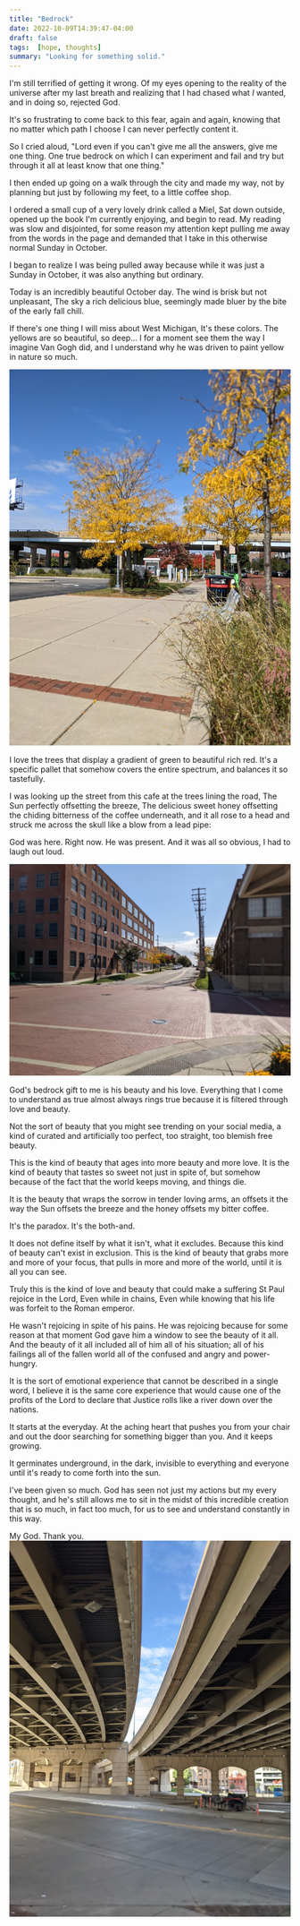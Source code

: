 ```yaml
---
title: "Bedrock"
date: 2022-10-09T14:39:47-04:00
draft: false
tags:  [hope, thoughts]
summary: "Looking for something solid."
---
```


I'm still terrified of getting it wrong. Of my eyes opening to the reality of the universe after my last breath and realizing that I had chased what *I* wanted, and in doing so, rejected God.

It's so frustrating to come back to this fear, again and again, knowing that no matter which path I choose I can never perfectly content it.

So I cried aloud, "Lord even if you can't give me all the answers, give me one thing. One true bedrock on which I can experiment and fail and try but through it all at least know that one thing."

I then ended up going on a walk through the city and made my way, not by planning but just by following my feet, to a little coffee shop.

I ordered a small cup of a very lovely drink called a Miel, Sat down outside, opened up the book I'm currently enjoying, and begin to read. My reading was slow and disjointed, for some reason my attention kept pulling me away from the words in the page and demanded that I take in this otherwise normal Sunday in October.

I began to realize I was being pulled away because while it was just a Sunday in October, it was also anything but ordinary.

Today is an incredibly beautiful October day. The wind is brisk but not unpleasant, The sky a rich delicious blue, seemingly made bluer by the bite of the early fall chill.

If there's one thing I will miss about West Michigan, It's these colors. The yellows are so beautiful, so deep... I for a moment see them the way I imagine Van Gogh did, and I understand why he was driven to paint yellow in nature so much.

![trees with bright yellow leaves flanking a sidewalk](leaves.jpg)

I love the trees that display a gradient of green to beautiful rich red. It's a specific pallet that somehow covers the entire spectrum, and balances it so tastefully.

I was looking up the street from this cafe at the trees lining the road, The Sun perfectly offsetting the breeze, The delicious sweet honey offsetting the chiding bitterness of the coffee underneath, and it all rose to a head and struck me across the skull like a blow from a lead pipe:

God was here. Right now. He was present. And it was all so obvious, I had to laugh out loud.

![the place where I noticed God.](god_in_the_street.jpg)

God's bedrock gift to me is his beauty and his love. Everything that I come to understand as true almost always rings true because it is filtered through love and beauty.

Not the sort of beauty that you might see trending on your social media, a kind of curated and artificially too perfect, too straight, too blemish free beauty.

This is the kind of beauty that ages into more beauty and more love. It is the kind of beauty that tastes so sweet not just in spite of, but somehow because of the fact that the world keeps moving, and things die.

It is the beauty that wraps the sorrow in tender loving arms, an offsets it the way the Sun offsets the breeze and the honey offsets my bitter coffee.

It's the paradox. It's the both-and.

It does not define itself by what it isn't, what it excludes. Because this kind of beauty can't exist in exclusion. This is the kind of beauty that grabs more and more of your focus, that pulls in more and more of the world, until it is all you can see.

Truly this is the kind of love and beauty that could make a suffering St Paul rejoice in the Lord, Even while in chains, Even while knowing that his life was forfeit to the Roman emperor.

He wasn't rejoicing in spite of his pains. He was rejoicing because for some reason at that moment God gave him a window to see the beauty of it all. And the beauty of it all included all of him all of his situation; all of his failings all of the fallen world all of the confused and angry and power-hungry.

It is the sort of emotional experience that cannot be described in a single word, I believe it is the same core experience that would cause one of the profits of the Lord to declare that Justice rolls like a river down over the nations.

It starts at the everyday. At the aching heart that pushes you from your chair and out the door searching for something bigger than you. And it keeps growing.

It germinates underground, in the dark, invisible to everything and everyone until it's ready to come forth into the sun.

I've been given so much. God has seen not just my actions but my every thought, and he's still allows me to sit in the midst of this incredible creation that is so much, in fact too much, for us to see and understand constantly in this way.

My God. Thank you.
![A brilliant blue sky between two bridges](between_bridges.jpg)
